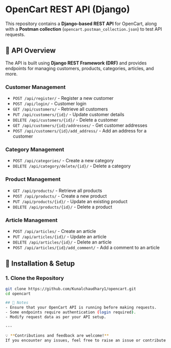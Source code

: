 # OpenCart REST API (Django)

This repository contains a **Django-based REST API** for OpenCart, along with a **Postman collection** (`opencart.postman_collection.json`) to test API requests.

## 📂 API Overview

The API is built using **Django REST Framework (DRF)** and provides endpoints for managing customers, products, categories, articles, and more.

### **Customer Management**
- `POST /api/register/` - Register a new customer
- `POST /api/login/` - Customer login
- `GET /api/customers/` - Retrieve all customers
- `PUT /api/customers/{id}/` - Update customer details
- `DELETE /api/customers/{id}/` - Delete a customer
- `GET /api/customers/{id}/addresses/` - Get customer addresses
- `POST /api/customers/{id}/add_address/` - Add an address for a customer

### **Category Management**
- `POST /api/categories/` - Create a new category
- `DELETE /api/category/delete/{id}/` - Delete a category

### **Product Management**
- `GET /api/products/` - Retrieve all products
- `POST /api/products/` - Create a new product
- `PUT /api/products/{id}/` - Update an existing product
- `DELETE /api/products/{id}/` - Delete a product

### **Article Management**
- `POST /api/articles/` - Create an article
- `PUT /api/articles/{id}/` - Update an article
- `DELETE /api/articles/{id}/` - Delete an article
- `POST /api/articles/{id}/add_comment/` - Add a comment to an article

## 🚀 Installation & Setup

### **1. Clone the Repository**
```sh
git clone https://github.com/Kunalchaudhary1/opencart.git
cd opencart

## 📌 Notes
- Ensure that your OpenCart API is running before making requests.
- Some endpoints require authentication (login required).
- Modify request data as per your API setup.

---

💡 **Contributions and feedback are welcome!**  
If you encounter any issues, feel free to raise an issue or contribute to the project. 🚀